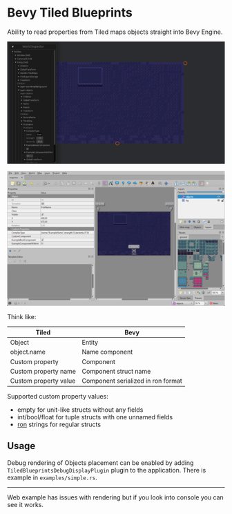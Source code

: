 # Bevy Tiled Blueprints

Ability to read properties from Tiled maps objects straight into Bevy Engine.

![simple example](simple_example.png)

![Tiled example](simple_example_tiled.png)

Think like:

| Tiled | Bevy |
|-----|----|
| Object | Entity |
| object.name | Name component |
| Custom property | Component |
| Custom property name | Component struct name |
| Custom property value | Component serialized in ron format |

Supported custom property values:
- empty for unit-like structs without any fields
- int/bool/float for tuple structs with one unnamed fields
- [ron](https://github.com/ron-rs/ron) strings for regular structs  


## Usage

Debug rendering of Objects placement can be enabled by adding `TiledBlueprintsDebugDisplayPlugin` plugin to the application.
There is example in `examples/simple.rs`. 

---

Web example has issues with rendering but if you look into console you can see it works.